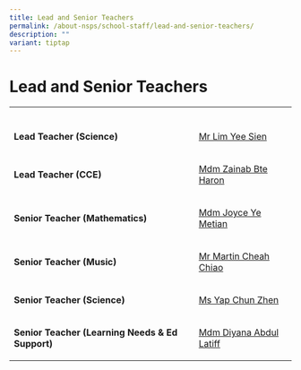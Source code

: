 ```yaml
---
title: Lead and Senior Teachers
permalink: /about-nsps/school-staff/lead-and-senior-teachers/
description: ""
variant: tiptap
---
```

<h1>Lead and Senior Teachers</h1>
<table style="minWidth: 50px">
<colgroup>
<col>
<col>
</colgroup>
<tbody>
<tr>
<th rowspan="1" colspan="1">
<p></p>
</th>
<th rowspan="1" colspan="1">
<p></p>
</th>
</tr>
<tr>
<td rowspan="1" colspan="1">
<p><strong>Lead Teacher (Science)</strong>
</p>
</td>
<td rowspan="1" colspan="1">
<p><a href="mailto:lim_yee_sien@schools.gov.sg" rel="noopener noreferrer nofollow" target="_blank">Mr Lim Yee Sien</a>
</p>
</td>
</tr>
<tr>
<td rowspan="1" colspan="1">
<p><strong>Lead Teacher (CCE)</strong>
</p>
</td>
<td rowspan="1" colspan="1">
<p><a href="mailto:zainab_haron@schools.gov.sg" rel="noopener noreferrer nofollow" target="_blank">Mdm Zainab Bte Haron</a>
</p>
</td>
</tr>
<tr>
<td rowspan="1" colspan="1">
<p><strong>Senior Teacher (Mathematics)</strong>
</p>
</td>
<td rowspan="1" colspan="1">
<p><a href="mailto:joyce_ye_meitian@schools.gov.sg" rel="noopener noreferrer nofollow" target="_blank">Mdm Joyce Ye Metian</a>
</p>
</td>
</tr>
<tr>
<td rowspan="1" colspan="1">
<p><strong>Senior Teacher (Music)</strong>
</p>
</td>
<td rowspan="1" colspan="1">
<p><a href="mailto:martin_cheah_chiao@schools.gov.sg" rel="noopener noreferrer nofollow" target="_blank">Mr Martin Cheah Chiao</a>
</p>
</td>
</tr>
<tr>
<td rowspan="1" colspan="1">
<p><strong>Senior Teacher (Science)</strong>
</p>
</td>
<td rowspan="1" colspan="1">
<p><a href="mailto:yap_chun_zhen@schools.gov.sg" rel="noopener noreferrer nofollow" target="_blank">Ms Yap Chun Zhen</a>
</p>
</td>
</tr>
<tr>
<td rowspan="1" colspan="1">
<p><strong>Senior Teacher (Learning Needs &amp; Ed Support)</strong>
</p>
</td>
<td rowspan="1" colspan="1">
<p><a href="mailto:diyana_abdul_latiff@schools.gov.sg" rel="noopener noreferrer nofollow" target="_blank">Mdm Diyana Abdul Latiff</a>
</p>
</td>
</tr>
</tbody>
</table>
<p></p>